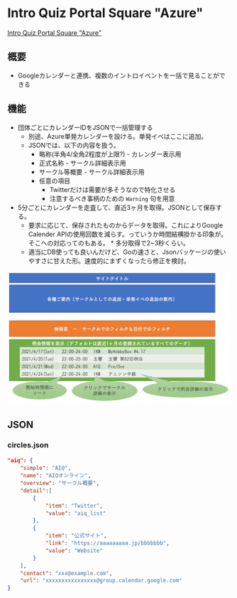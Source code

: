 # Intro Quiz Portal Square "Azure"

[Intro Quiz Portal Square "Azure"](https://azure.mocho.ml)

## 概要
* Googleカレンダーと連携、複数のイントロイベントを一括で見ることができる

## 機能
* 団体ごとにカレンダーIDをJSONで一括管理する
    * 別途、Azure単発カレンダーを設ける。単発イベはここに追加。
    * JSONでは、以下の内容を扱う。
        * 略称(半角4/全角2程度が上限?) - カレンダー表示用
        * 正式名称 - サークル詳細表示用
        * サークル等概要 - サークル詳細表示用
        * 任意の項目
            * Twitterだけは需要が多そうなので特化させる
            * 注意するべき事柄のための `Warning` 句を用意
* 5分ごとにカレンダーを走査して、直近3ヶ月を取得。JSONとして保存する。
    * 要求に応じて、保存されたものからデータを取得。これによりGoogle Calender APIの使用回数を減らす。っていうか時間結構掛かる印象が。そこへの対応ってのもある。
            * 多分取得で2~3秒くらい。
    * 適当にDB使っても良いんだけど、Goの速さと、Jsonバッケージの使いやすさに甘えた形。速度的にまずくなったら修正を検討。

![Implementation Image](implementation_image.PNG "Implementation Image")

## JSON

### circles.json

```json
"aiq": {
    "simple": "AIQ", 
    "name": "AIQオンライン",
    "overview": "サークル概要",
    "detail":[
        {
            "item": "Twitter",
            "value": "aiq_list"
        },
        {
            "item": "公式サイト",
            "link": "https://aaaaaaaaa.jp/bbbbbbb",
            "value": "Website"
        }
    ],
    "contact": "xxx@example.com",
    "url": "xxxxxxxxxxxxxxxx@group.calendar.google.com"
}
```

